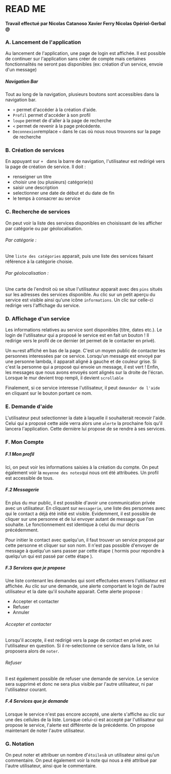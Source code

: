 # READ ME
#### Travail effectué par Nicolas Catanoso Xavier Ferry Nicolas Opériol-Gerbal @
### A. Lancement de l'application

Au lancement de l'application, une page de login est affichée. 
Il est possible de continuer sur l'application sans créer de compte mais certaines fonctionnalités ne seront pas disponibles (ex: création d'un service, envoie d'un message)

#####  Navigation Bar
Tout au long de la navigation, plusieurs boutons sont accessibles dans la navigation bar. 
  - ```+``` permet d'accéder à la création d'aide.
  - ```Profil``` permet d'accéder à son profil
  - ```loupe``` permet de d'aller à la page de recherche
  - ```<``` permet de revenir à la page précédente.
  - ```Deconnexion```remplace ```<``` dans le cas où nous nous trouvons sur la page de recherche


### B. Création de services
En appuyant sur  ```+ ``` dans la barre de navigation, l'utilisateur est redirigé vers la page de création de service.
Il doit : 
  - renseigner un titre
  - choisir une (ou plusieurs) catégorie(s)
  - saisir une description
  - selectionner une date de début et du date de fin
  - le temps à consacrer au service

### C. Recherche de services

On peut voir la liste des services disponibles en choisissant de les afficher par catégorie ou par géolocalisation. 

###### Par catégorie :
Une ```liste des catégories``` apparait, puis une liste des services faisant référence à la catégorie choisie.

###### Par géolocalisation :
Une carte de l'endroit où se situe l'utilisateur apparait avec des ```pins``` situés sur les adresses des services disponible. Au clic sur un petit aperçu du service est visible ainsi qu'une icône  ```informations```. Un clic sur celle-ci redirige vers l'affichage du service.

### D. Affichage d'un service

Les informations relatives au service sont disponibles (titre, dates etc.). Le login de l'utilisateur qui a proposé le service est en fait un bouton ! Il redirige vers le profil de ce dernier (et permet de le contacter en privé).

Un ```mur```est affiché en bas de la page. C'est un moyen public de contacter les personnes interessées par ce service. Lorsqu'un message est envoyé par une personne lambda, il apparait aligné à gauche et de couleur grise. Si c'est la personne qui a proposé qui envoie un message, il est vert ! Enfin, les messages que nous avons envoyés sont alignés sur la droite de l'écran. Lorsque le mur devient trop rempli, il devient ```scrollable```

Finalement, si ce service interesse l'utilisateur, il peut ```demander de l'aide``` en cliquant sur le bouton portant ce nom.

### E. Demande d'aide

L'utilisateur peut selectionner la date à laquelle il souhaiterait recevoir l'aide.
Celui qui a proposé cette aide verra alors une ```alerte``` la prochaine fois qu'il lancera l'application. Cette dernière lui propose de se rendre à ses services.

### F. Mon Compte

##### F.1 Mon profil
Ici, on peut voir les informations saisies à la création du compte. On peut également voir la ```moyenne des notes```qui nous ont été attribuées. Un profil est accessible de tous.

##### F.2 Messagerie
En plus du mur public, il est possible d'avoir une communication privée avec un utilisateur. En cliquant sur ```messagerie```, une liste des personnes avec qui le contact a déjà été initié est visible. Evidemment, il est possible de cliquer sur une personne et de lui envoyer autant de message que l'on souhaite. Le fonctionnement est identique à celui du mur décris précédemment.

Pour initier le contact avec quelqu'un, il faut trouver un service proposé par cette personne et cliquer sur son nom. Il n'est pas possible d'envoyer de message à quelqu'un sans passer par cette étape ( hormis pour repondre à quelqu'un qui est passé par cette étape ).

##### F.3 Services que je propose
Une liste contenant les demandes qui sont effectuées envers l'utilisateur est affichée. Au clic sur une demande, une alerte comportant le login de l'autre utilisateur et la date qu'il souhaite apparait. 
Cette alerte propose :
  - Accepter et contacter
  - Refuser
  - Annuler

###### Accepter et contacter 
Lorsqu'il accepte, il est redirigé vers la page de contact en privé avec l'utilisateur en question. 
Si il re-selectionne ce service dans la liste, on lui proposera alors de ```noter```.

###### Refuser
Il est également possible de refuser une demande de service. Le service sera supprimé et donc ne sera plus visible par l'autre utilisateur, ni par l'utilisateur courant.

##### F.4 Services que je demande
Lorsque le service n'est pas encore accepté, une alerte s'affiche au clic sur une des cellules de la liste. 
Lorsque celui-ci est accepté par l'utilisateur qui propose le service, l'alerte est différente de la précédente. On propose maintenant de noter l'autre utilisateur.

### G. Notation
On peut noter et attribuer un nombre d'```étoiles```à un utilisateur ainsi qu'un commentaire.
On peut également voir la note qui nous a été attribué par l'autre utilisateur, ainsi que le commentaire.


